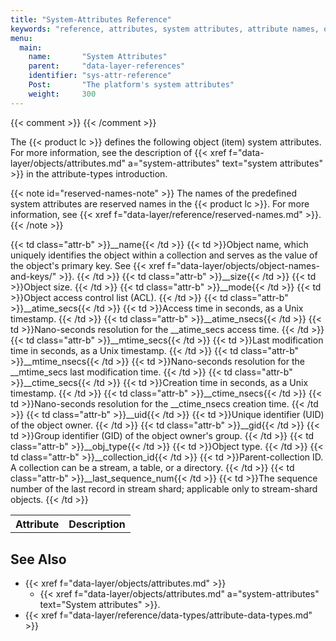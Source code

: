 ```yaml
---
title: "System-Attributes Reference"
keywords: "reference, attributes, system attributes, attribute names, objects, object names, primary key, __name"
menu:
  main:
    name:       "System Attributes"
    parent:     "data-layer-references"
    identifier: "sys-attr-reference"
    Post:       "The platform's system attributes"
    weight:     300
---
```

{{< comment >}}<!-- [InfraInfo] [ci-no-shcd-in-front-matter] The Post param
  use {{< product lc >}}. -->
{{< /comment >}}

The {{< product lc >}} defines the following object (item) system attributes.
For more information, see the description of {{< xref f="data-layer/objects/attributes.md" a="system-attributes" text="system attributes" >}} in the attribute-types introduction.

{{< note id="reserved-names-note" >}}
The names of the predefined system attributes are reserved names in the {{< product lc >}}.
For more information, see {{< xref f="data-layer/reference/reserved-names.md" >}}.
{{< /note >}}

<table style="width:100%">
<tr text-align="left">
  <th style="font-weight:bold;">Attribute</th>
  <th style="font-weight:bold;">Description</th>
</tr>
<tr id="sys-attr-__name">
  {{< td class="attr-b" >}}__name{{< /td >}}
  {{< td >}}Object name, which uniquely identifies the object within a collection and serves as the value of the object's primary key.
    See {{< xref f="data-layer/objects/object-names-and-keys/" >}}.
  {{< /td >}}
<tr id="sys-attr-__size">
  {{< td class="attr-b" >}}__size{{< /td >}}
  {{< td >}}Object size.
  {{< /td >}}
</tr>
<tr id="sys-attr-__mode">
  {{< td class="attr-b" >}}__mode{{< /td >}}
  {{< td >}}Object access control list (ACL).
  {{< /td >}}
</tr>
<tr id="sys-attr-__atime_secs">
  {{< td class="attr-b" >}}__atime_secs{{< /td >}}
  {{< td >}}Access time in seconds, as a Unix timestamp.
  {{< /td >}}
</tr>
<tr id="sys-attr-__atime_nsecs">
  {{< td class="attr-b" >}}__atime_nsecs{{< /td >}}
  {{< td >}}Nano-seconds resolution for the <api>__atime_secs</api> access time.
  {{< /td >}}
</tr>
<tr id="sys-attr-__mtime_secs">
  {{< td class="attr-b" >}}__mtime_secs{{< /td >}}
  {{< td >}}Last modification time in seconds, as a Unix timestamp.
  {{< /td >}}
</tr>
<tr id="sys-attr-__mtime_nsecs">
  {{< td class="attr-b" >}}__mtime_nsecs{{< /td >}}
  {{< td >}}Nano-seconds resolution for the <api>__mtime_secs</api> last modification time.
  {{< /td >}}
</tr>
<tr id="sys-attr-__ctime_secs">
  {{< td class="attr-b" >}}__ctime_secs{{< /td >}}
  {{< td >}}Creation time in seconds, as a Unix timestamp.
  {{< /td >}}
</tr>
<tr id="sys-attr-__ctime_nsecs">
  {{< td class="attr-b" >}}__ctime_nsecs{{< /td >}}
  {{< td >}}Nano-seconds resolution for the <api>__ctime_nsecs</api> creation time.
  {{< /td >}}
</tr>
<tr id="sys-attr-__uid">
  {{< td class="attr-b" >}}__uid{{< /td >}}
  {{< td >}}Unique identifier (UID) of the object owner.
  {{< /td >}}
</tr>
<tr id="sys-attr-__gid">
  {{< td class="attr-b" >}}__gid{{< /td >}}
  {{< td >}}Group identifier (GID) of the object owner's group.
  {{< /td >}}
</tr>
<tr id="sys-attr-__obj_type">
  {{< td class="attr-b" >}}__obj_type{{< /td >}}
  {{< td >}}Object type.
  {{< /td >}}
</tr>
<tr id="sys-attr-__collection_id">
  {{< td class="attr-b" >}}__collection_id{{< /td >}}
  {{< td >}}Parent-collection ID.
      A collection can be a stream, a table, or a directory.
  {{< /td >}}
</tr>
<tr id="sys-attr-__last_sequence_num">
  {{< td class="attr-b" >}}__last_sequence_num{{< /td >}}
  {{< td >}}The sequence number of the last record in stream shard; applicable only to stream-shard objects.
  {{< /td >}}
</tr>
</table>

</table>

<!-- //////////////////////////////////////// -->
## See Also

- {{< xref f="data-layer/objects/attributes.md" >}}
    - {{< xref f="data-layer/objects/attributes.md" a="system-attributes" text="System attributes" >}}.
- {{< xref f="data-layer/reference/data-types/attribute-data-types.md" >}}

